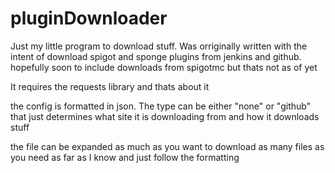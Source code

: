# pluginDownloader
Just my little program to download stuff. Was orriginally written with the intent of download spigot and sponge plugins from jenkins and github. hopefully soon to include downloads from spigotmc but thats not as of yet

It requires the requests library and thats about it

the config is formatted in json. 
The type can be either "none" or "github" that just determines what site it is downloading from and how it downloads stuff



the file can be expanded as much as you want to download as many files as you need as far as I know and just follow the formatting

